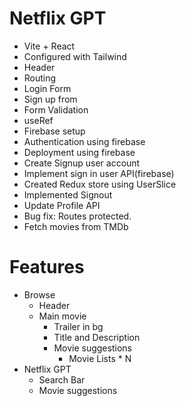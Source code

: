 # Netflix GPT

- Vite + React
- Configured with Tailwind
- Header
- Routing
- Login Form
- Sign up from
- Form Validation
- useRef
- Firebase setup
- Authentication using firebase
- Deployment using firebase
- Create Signup user account
- Implement sign in user API(firebase)
- Created Redux store using UserSlice
- Implemented Signout
- Update Profile API
- Bug fix: Routes protected.
- Fetch movies from TMDb

# Features

- Browse
    - Header
    - Main movie
        - Trailer in bg
        - Title and Description
        - Movie suggestions
            - Movie Lists * N
- Netflix GPT
    - Search Bar
    - Movie suggestions
    